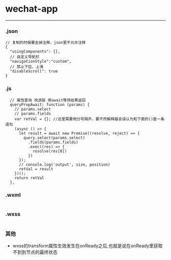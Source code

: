 # wechat-app
---

### .json
```
// 复制的时候要去掉注释，json里不允许注释
{
  "usingComponents": {},
  // 自定义导航栏
  "navigationStyle":"custom",
  // 禁止下拉、上滑
  "disableScroll": true
}
```

### .js
```
  // 属性查询 改进版 用await等待结果返回
  queryPropAwait: function (params) {
    // params.select
    // params.fields
    var retVal = {}; //这里需要用分号隔开，要不然解释器会误认为和下面的()是一条语句
    (async () => {
      let result = await new Promise((resolve, reject) => {
        query.select(params.select)
          .fields(params.fields)
          .exec((res) => {
            resolve(res[0])
          })
      });
      // console.log('output', size, position)
      retVal = result
    })();
    return retVal
  },
```

### .wxml
```

```

### .wxss
```

```

### 其他
* wxss的transform属性生效发生在onReady之后,也就是说在onReady里获取不到到节点的最终状态
```

```
